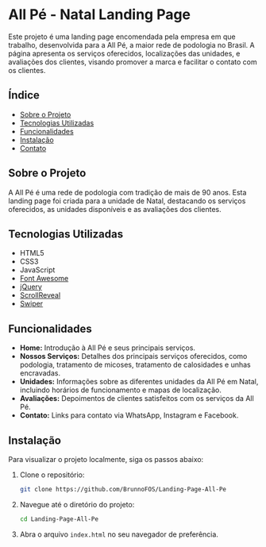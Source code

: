 # All Pé - Natal Landing Page

Este projeto é uma landing page encomendada pela empresa em que trabalho, desenvolvida para a All Pé, a maior rede de podologia no Brasil. A página apresenta os serviços oferecidos, localizações das unidades, e avaliações dos clientes, visando promover a marca e facilitar o contato com os clientes.

## Índice

- [Sobre o Projeto](#sobre-o-projeto)
- [Tecnologias Utilizadas](#tecnologias-utilizadas)
- [Funcionalidades](#funcionalidades)
- [Instalação](#instalação)
- [Contato](#contato)

## Sobre o Projeto

A All Pé é uma rede de podologia com tradição de mais de 90 anos.
Esta landing page foi criada para a unidade de Natal, destacando os serviços oferecidos, as unidades disponíveis e as avaliações dos clientes.

## Tecnologias Utilizadas

- HTML5
- CSS3
- JavaScript
- [Font Awesome](https://fontawesome.com/)
- [jQuery](https://jquery.com/)
- [ScrollReveal](https://scrollrevealjs.org/)
- [Swiper](https://swiperjs.com/)

## Funcionalidades

- **Home:** Introdução à All Pé e seus principais serviços.
- **Nossos Serviços:** Detalhes dos principais serviços oferecidos, como podologia, tratamento de micoses, tratamento de calosidades e unhas encravadas.
- **Unidades:** Informações sobre as diferentes unidades da All Pé em Natal, incluindo horários de funcionamento e mapas de localização.
- **Avaliações:** Depoimentos de clientes satisfeitos com os serviços da All Pé.
- **Contato:** Links para contato via WhatsApp, Instagram e Facebook.

## Instalação

Para visualizar o projeto localmente, siga os passos abaixo:

1. Clone o repositório:
    ```bash
    git clone https://github.com/BrunnoFOS/Landing-Page-All-Pe
    ```
2. Navegue até o diretório do projeto:
    ```bash
    cd Landing-Page-All-Pe
    ```
3. Abra o arquivo `index.html` no seu navegador de preferência.
